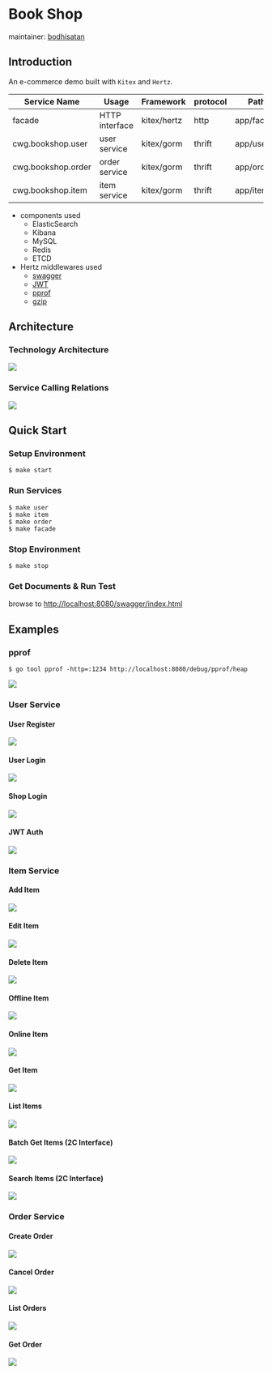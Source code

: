 # Book Shop

maintainer: [bodhisatan](https://github.com/bodhisatan)

## Introduction
An e-commerce demo built with `Kitex` and `Hertz`.

| Service Name       | Usage          | Framework    | protocol | Path       | IDL              |
|--------------------|----------------|--------------|----------|------------|------------------|
| facade             | HTTP interface | kitex/hertz  | http     | app/facade |                  |
| cwg.bookshop.user  | user service   | kitex/gorm   | thrift   | app/user   | idl/user.thrift  |
| cwg.bookshop.order | order service  | kitex/gorm   | thrift   | app/order  | idl/order.thrift |
| cwg.bookshop.item  | item service   | kitex/gorm   | thrift   | app/item   | idl/item.thrift  |

* components used
  * ElasticSearch
  * Kibana
  * MySQL
  * Redis
  * ETCD
* Hertz middlewares used
  * [swagger](http://github.com/hertz-contrib/swagger)
  * [JWT](http://github.com/hertz-contrib/jwt)
  * [pprof](https://github.com/hertz-contrib/pprof)
  * [gzip](https://github.com/hertz-contrib/gzip)

## Architecture
### Technology Architecture
![](./pics/arch.png)
### Service Calling Relations
![](./pics/relation.png)
## Quick Start

### Setup Environment
```shell
$ make start
```

### Run Services
```shell
$ make user
$ make item
$ make order
$ make facade
```

### Stop Environment
```shell
$ make stop
```

### Get Documents & Run Test
browse to [http://localhost:8080/swagger/index.html](http://localhost:8080/swagger/index.html)

## Examples
### pprof
```shell
$ go tool pprof -http=:1234 http://localhost:8080/debug/pprof/heap
```
![](./pics/pprof.png)
### User Service
#### User Register
![](./pics/register.png)
#### User Login
![](./pics/login.png)
#### Shop Login
![](./pics/shop_login.png)
#### JWT Auth
![](./pics/auth.png)
### Item Service
#### Add Item
![](./pics/item_add.png)
#### Edit Item
![](./pics/item_edit.png)
#### Delete Item
![](./pics/item_del.png)
#### Offline Item
![](./pics/item_offline.png)
#### Online Item
![](./pics/item_online.png)
#### Get Item
![](./pics/item_get.png)
#### List Items
![](./pics/item_list.png)
#### Batch Get Items (2C Interface)
![](./pics/item_2c_get.png)
#### Search Items (2C Interface)
![](./pics/item_search.png)
### Order Service
#### Create Order
![](./pics/order_create.png)
#### Cancel Order
![](./pics/order_cancel.png)
#### List Orders
![](./pics/order_list.png)
#### Get Order
![](./pics/order_get.png)
